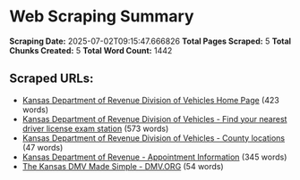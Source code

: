 # Web Scraping Summary

**Scraping Date:** 2025-07-02T09:15:47.666826
**Total Pages Scraped:** 5
**Total Chunks Created:** 5
**Total Word Count:** 1442

## Scraped URLs:

- [Kansas Department of Revenue Division of Vehicles Home Page](https://www.ksrevenue.gov/dovindex.html) (423 words)
- [Kansas Department of Revenue Division of Vehicles - Find your nearest driver license exam station](https://www.ksrevenue.gov/dovstations.html) (573 words)
- [Kansas Department of Revenue Division of Vehicles - County locations](https://www.ksrevenue.gov/dovoffice.html) (47 words)
- [Kansas Department of Revenue - Appointment Information](https://www.ksrevenue.gov/DOVAppointmentInfo/) (345 words)
- [The Kansas DMV Made Simple - DMV.ORG](https://www.dmv.org/ks-kansas/) (54 words)
